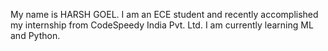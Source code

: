 My name is HARSH GOEL. I am an ECE student and recently accomplished my internship from CodeSpeedy India Pvt. Ltd.
I am currently learning ML and Python.
